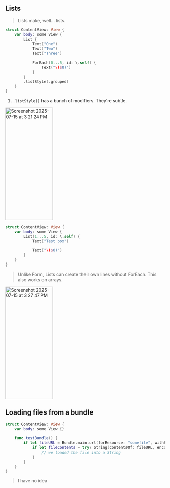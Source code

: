 ## Lists
> Lists make, well... lists. 
```swift
struct ContentView: View {
    var body: some View {
        List {
            Text("One")
            Text("Two")
            Text("Three")
            
            ForEach(0...5, id: \.self) {
                Text("\($0)")
            }
        }
        .listStyle(.grouped)
    }
}
```
1. `.listStyle()` has a bunch of modifiers. They're subtle.
   
<img width="150" height="355" alt="Screenshot 2025-07-15 at 3 21 24 PM" src="https://github.com/user-attachments/assets/771e28c8-554d-4704-b618-e23b8d9a3dd7" />

```swift
struct ContentView: View {
    var body: some View {
        List(1...5, id: \.self) {
            Text("Test box")
            
            Text("\($0)")
        }
    }
}
```
> Unlike Form, Lists can create their own lines without ForEach. This also works on arrays.
<img width="150" height="355" alt="Screenshot 2025-07-15 at 3 27 47 PM" src="https://github.com/user-attachments/assets/144411f1-de1a-447d-bffd-b6beb1f86321" />

## Loading files from a bundle

```swift
struct ContentView: View {
    var body: some View {}
    
    func testBundle() {
        if let fileURL = Bundle.main.url(forResource: "somefile", withExtension: "txt") {
            if let fileContents = try? String(contentsOf: fileURL, encoding: .utf8) {
                // we loaded the file into a String
            }
        }
    }
}
```
> I have no idea
